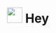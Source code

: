 <h1 align="center"><img src="https://media.giphy.com/media/hvRJCLFzcasrR4ia7z/giphy.gif" width="35"> Hey</h1>
